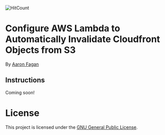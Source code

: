 ![HitCount](http://hits.dwyl.io/aaronfagan/configure-aws-lambda-to-automatically-invalidate-cloudfront-objects-from-s3.svg)
# Configure AWS Lambda to Automatically Invalidate Cloudfront Objects from S3
By [Aaron Fagan](https://www.aaronfagan.ca/)

## Instructions
Coming soon!

# License
This project is licensed under the [GNU General Public License](LICENSE).